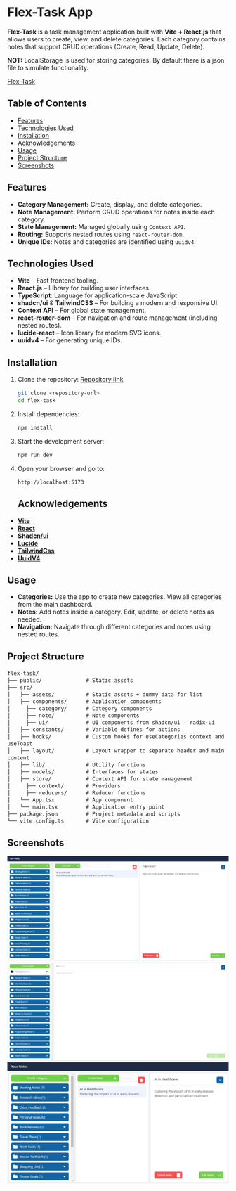 # Flex-Task App

**Flex-Task** is a task management application built with **Vite + React.js** that allows users to create, view, and delete categories. Each category contains notes that support CRUD operations (Create, Read, Update, Delete).

**NOT:** LocalStorage is used for storing categories. By default there is a json file to simulate functionality.

[Flex-Task](https://flex-task-emre.vercel.app/)

## Table of Contents

- [Features](#features)
- [Technologies Used](#technologies-used)
- [Installation](#installation)
- [Acknowledgements](#acknowledgements)
- [Usage](#usage)
- [Project Structure](#project-structure)
- [Screenshots](#screenshots)

## Features

- **Category Management:** Create, display, and delete categories.
- **Note Management:** Perform CRUD operations for notes inside each category.
- **State Management:** Managed globally using `Context API`.
- **Routing:** Supports nested routes using `react-router-dom`.
- **Unique IDs:** Notes and categories are identified using `uuidv4`.

## Technologies Used

- **Vite** – Fast frontend tooling.
- **React.js** – Library for building user interfaces.
- **TypeScript**: Language for application-scale JavaScript.
- **shadcn/ui** & **TailwindCSS** – For building a modern and responsive UI.
- **Context API** – For global state management.
- **react-router-dom** – For navigation and route management (including nested routes).
- **lucide-react** – Icon library for modern SVG icons.
- **uuidv4** – For generating unique IDs.

## Installation

1. Clone the repository:
   [Repository link](https://github.com/emrebican/flex-task)
   ```bash
   git clone <repository-url>
   cd flex-task
   ```


2. Install dependencies:

   ```bash
   npm install
   ```

3. Start the development server:

   ```bash
   npm run dev
   ```

4. Open your browser and go to:

   ```
   http://localhost:5173
   ```

   ## Acknowledgements

- [**Vite**](https://vitejs.dev/)
- [**React**](https://react.dev/)
- [**Shadcn/ui**](https://ui.shadcn.com/)
- [**Lucide**](https://lucide.dev/guide/packages/lucide-react)
- [**TailwindCss**](https://tailwindcss.com/)
- [**UuidV4**](https://www.uuidgenerator.net/version4)

## Usage

- **Categories:** Use the app to create new categories. View all categories from the main dashboard.
- **Notes:** Add notes inside a category. Edit, update, or delete notes as needed.
- **Navigation:** Navigate through different categories and notes using nested routes.

## Project Structure

```
flex-task/
├── public/              # Static assets
├── src/
│   ├── assets/          # Static assets + dummy data for list
│   ├── components/      # Application components
│     ├── category/      # Category components
│     ├── note/          # Note components
│     ├── ui/            # UI components from shadcn/ui - radix-ui
│   ├── constants/       # Variable defines for actions
│   ├── hooks/           # Custom hooks for useCategories context and useToast
│   ├── layout/          # Layout wrapper to separate header and main content
│   ├── lib/             # Utility functions
│   ├── models/          # Interfaces for states
│   ├── store/           # Context API for state management
│     ├── context/       # Providers
│     ├── reducers/      # Reducer functions
│   └── App.tsx          # App component
│   └── main.tsx         # Application entry point
├── package.json         # Project metadata and scripts
└── vite.config.ts       # Vite configuration
```

## Screenshots

![App Screenshot-1](public/images/screenshot-1.png)
![App Screenshot-2](public/images/screenshot-2.png)
![App Screenshot-3](public/images/screenshot-3.png)
